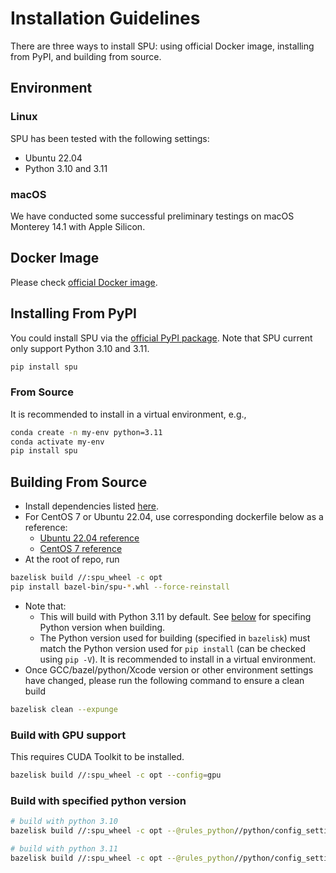 # Installation Guidelines

There are three ways to install SPU: using official Docker image, installing from PyPI, and building from source.

## Environment

### Linux

SPU has been tested with the following settings:

- Ubuntu 22.04
- Python 3.10 and 3.11

### macOS

We have conducted some successful preliminary testings on
macOS Monterey 14.1 with Apple Silicon.

## Docker Image

Please check [official Docker image](https://hub.docker.com/r/secretflow/ubuntu-base-ci).

## Installing From PyPI

You could install SPU via the [official PyPI package](https://pypi.org/project/spu/).
Note that SPU current only support Python 3.10 and 3.11.

```bash
pip install spu
```






### From Source

It is recommended to install in a virtual environment, e.g.,

```bash
conda create -n my-env python=3.11
conda activate my-env
pip install spu
```

## Building From Source

- Install dependencies listed [here](https://github.com/secretflow/spu/blob/main/CONTRIBUTING.md#prerequisite).
- For CentOS 7 or Ubuntu 22.04, use corresponding dockerfile below as a reference:
  - [Ubuntu 22.04 reference](https://github.com/secretflow/devtools/blob/main/dockerfiles/ubuntu-base-ci.DockerFile)
  - [CentOS 7 reference](https://github.com/secretflow/devtools/blob/main/dockerfiles/release-ci.DockerFile)
- At the root of repo, run

```bash
bazelisk build //:spu_wheel -c opt
pip install bazel-bin/spu-*.whl --force-reinstall
```

- Note that:
  - This will build with Python 3.11 by default. See [below](#build-with-specified-python-version) for specifing Python version when building.
  - The Python version used for building (specified in `bazelisk`) must match the Python version used for `pip install` (can be checked using `pip -V`).
  It is recommended to install in a virtual environment.
- Once GCC/bazel/python/Xcode version or other environment settings have changed, please run the following command to ensure a clean build

```bash
bazelisk clean --expunge
```

### Build with GPU support

This requires CUDA Toolkit to be installed.

```bash
bazelisk build //:spu_wheel -c opt --config=gpu
```

### Build with specified python version

```bash
# build with python 3.10
bazelisk build //:spu_wheel -c opt --@rules_python//python/config_settings:python_version=3.10

# build with python 3.11
bazelisk build //:spu_wheel -c opt --@rules_python//python/config_settings:python_version=3.11
```
